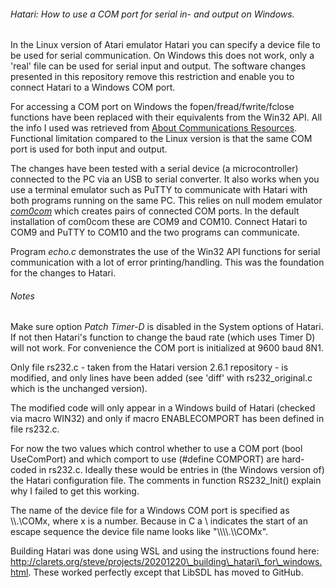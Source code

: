 ###### Hatari: How to use a COM port for serial in- and output on Windows.



In the Linux version of Atari emulator Hatari you can specify a device file to be used for serial communication. On Windows this does not work, only a 'real' file can be used for serial input and output. The software changes presented in this repository remove this restriction and enable you to connect Hatari to a Windows COM port.



For accessing a COM port on Windows the fopen/fread/fwrite/fclose functions have been replaced with their equivalents from the Win32 API. All the info I used was retrieved from [About Communications Resources](https://learn.microsoft.com/en-us/windows/win32/devio/about-communications-resources). Functional limitation compared to the Linux version is that the same COM port is used for both input and output.



The changes have been tested with a serial device (a microcontroller) connected to the PC via an USB to serial converter. It also works when you use a terminal emulator such as PuTTY to communicate with Hatari with both programs running on the same PC. This relies on null modem emulator [*com0com*](https://com0com.sourceforge.net/) which creates pairs of connected COM ports. In the default installation of com0com these are COM9 and COM10. Connect Hatari to COM9 and PuTTY to COM10 and the two programs can communicate.



Program *echo.c* demonstrates the use of the Win32 API functions for serial communication with a lot of error printing/handling. This was the foundation for the changes to Hatari.



###### Notes



Make sure option *Patch Timer-D* is disabled in the System options of Hatari. If not then Hatari's function to change the baud rate (which uses Timer D) will not work. For convenience the COM port is initialized at 9600 baud 8N1.



Only file rs232.c - taken from the Hatari version 2.6.1 repository - is modified, and only lines have been added (see 'diff' with rs232_original.c which is the unchanged version).



The modified code will only appear in a Windows build of Hatari (checked via macro WIN32) and only if macro ENABLECOMPORT has been defined in file rs232.c.



For now the two values which control whether to use a COM port (bool UseComPort) and which comport to use (#define COMPORT) are hard-coded in rs232.c. Ideally these would be entries in (the Windows version of) the Hatari configuration file. The comments in function RS232_Init() explain why I failed to get this working.



The name of the device file for a Windows COM port is specified as \\\\.\\COMx, where x is a number. Because in C a \\ indicates the start of an escape sequence the device file name looks like "\\\\\\\\.\\\\COMx".



Building Hatari was done using WSL and using the instructions found here: http://clarets.org/steve/projects/20201220\_building\_hatari\_for\_windows.html. These worked perfectly except that LibSDL has moved to GitHub.
